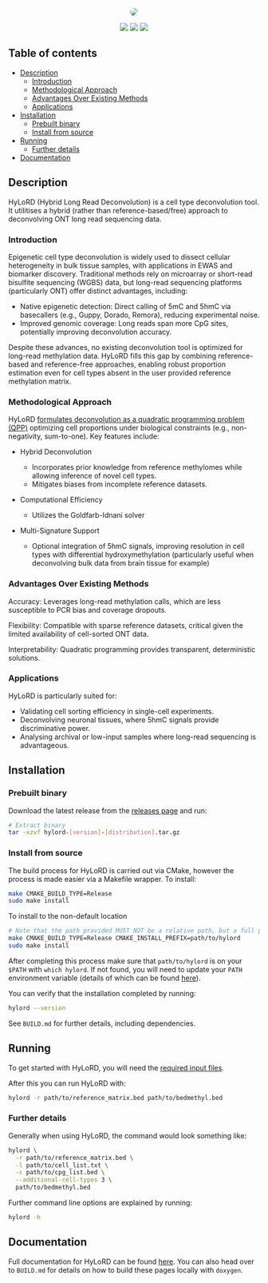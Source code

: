 <p align="center">
  <img style="border-radius:10px" src="https://github.com/user-attachments/assets/b2d6eb3b-e34f-4961-9199-3b5070b567d3" />
</p>


</p>
<p align="center">
    <a href="https://github.com/sof202/HyLoRD/actions/workflows/docs.yml" alt="Build status">
      <img src="https://img.shields.io/github/actions/workflow/status/sof202/HyLoRD/docs.yml?style=for-the-badge&color=orange" /></a>
    <a href="https://github.com/sof202/HyLoRD/commits/main/" alt="Commit activity">
        <img src="https://img.shields.io/github/commit-activity/m/sof202/HyLoRD?style=for-the-badge&color=orange" /></a>
    <a href="https://github.com/sof202/HyLoRD/blob/main/LICENSE" alt="License">
        <img src="https://img.shields.io/github/license/sof202/HyLoRD?style=for-the-badge&color=orange" /></a>

</p>

## Table of contents

* [Description](#description)
  * [Introduction](#introduction)
  * [Methodological Approach](#methodological-approach)
  * [Advantages Over Existing Methods](#advantages-over-existing-methods)
  * [Applications](#applications)
* [Installation](#installation)
  * [Prebuilt binary](#prebuilt-binary)
  * [Install from source](#install-from-source)
* [Running](#running)
  * [Further details](#further-details)
* [Documentation](#documentation)

## Description

HyLoRD (Hybrid Long Read Deconvolution) is a cell type deconvolution
tool. It utilitises a hybrid (rather than reference-based/free) approach
to deconvolving ONT long read sequencing data.

### Introduction

Epigenetic cell type deconvolution is widely used to dissect cellular
heterogeneity in bulk tissue samples, with applications in EWAS and biomarker
discovery. Traditional methods rely on microarray or short-read bisulfite
sequencing (WGBS) data, but long-read sequencing platforms (particularly
ONT) offer distinct advantages, including:

- Native epigenetic detection: Direct calling of 5mC and 5hmC via basecallers
(e.g., Guppy, Dorado, Remora), reducing experimental noise.
- Improved genomic coverage: Long reads span more CpG sites, potentially
improving deconvolution accuracy.

Despite these advances, no existing deconvolution tool is optimized for
long-read methylation data. HyLoRD fills this gap by combining reference-based
and reference-free approaches, enabling robust proportion estimation even for
cell types absent in the user provided reference methylation matrix.

### Methodological Approach

HyLoRD 
[formulates deconvolution as a quadratic programming problem (QPP)](https://sof202.github.io/HyLoRD/algorithm.html)
optimizing cell proportions under biological constraints (e.g., non-negativity,
sum-to-one). Key features include:

- Hybrid Deconvolution
  - Incorporates prior knowledge from reference methylomes while allowing
  inference of novel cell types.
  - Mitigates biases from incomplete reference datasets.

- Computational Efficiency
  - Utilizes the Goldfarb-Idnani solver

- Multi-Signature Support
  - Optional integration of 5hmC signals, improving resolution in cell types
  with differential hydroxymethylation (particularly useful when deconvolving
  bulk data from brain tissue for example)

### Advantages Over Existing Methods

Accuracy: Leverages long-read methylation calls, which are less susceptible to
PCR bias and coverage dropouts.

Flexibility: Compatible with sparse reference datasets, critical given the
limited availability of cell-sorted ONT data.

Interpretability: Quadratic programming provides transparent, deterministic
solutions.

### Applications

HyLoRD is particularly suited for:

- Validating cell sorting efficiency in single-cell experiments.
- Deconvolving neuronal tissues, where 5hmC signals provide discriminative
power.
- Analysing archival or low-input samples where long-read sequencing is
advantageous.

## Installation

### Prebuilt binary

Download the latest release from the 
[releases page](https://github.com/sof202/HyLoRD/releases/) and run:

```sh
# Extract binary
tar -xzvf hylord-[version]-[distribution].tar.gz
```

### Install from source

The build process for HyLoRD is carried out via CMake, however the process is
made easier via a Makefile wrapper. To install:

```sh
make CMAKE_BUILD_TYPE=Release
sudo make install
```

To install to the non-default location

```sh
# Note that the path provided MUST NOT be a relative path, but a full path
make CMAKE_BUILD_TYPE=Release CMAKE_INSTALL_PREFIX=path/to/hylord
sudo make install
```

After completing this process make sure that `path/to/hylord` is on your
`$PATH` with `which hylord`. If not found, you will need to update your `PATH`
environment variable (details of which can be found
[here](https://www.digitalocean.com/community/tutorials/how-to-view-and-update-the-linux-path-environment-variable)).

You can verify that the installation completed by running:

```sh
hylord --version
```

See `BUILD.md` for further details, including dependencies.

## Running

To get started with HyLoRD, you will need the 
[required input files](https://sof202.github.io/HyLoRD/md__hy_lo_r_d_2docs_2high-level-docs_2inputs-outputs.html).

After this you can run HyLoRD with:

```bash
hylord -r path/to/reference_matrix.bed path/to/bedmethyl.bed
```

### Further details

Generally when using HyLoRD, the command would look something like:

```bash
hylord \
  -r path/to/reference_matrix.bed \
  -l path/to/cell_list.txt \
  -c path/to/cpg_list.bed \
  --additional-cell-types 3 \
  path/to/bedmethyl.bed
```

Further command line options are explained by running:

```bash
hylord -h
```

## Documentation

Full documentation for HyLoRD can be found
[here](https://sof202.github.io/HyLoRD). You can also head over to `BUILD.md`
for details on how to build these pages locally with `doxygen`.
